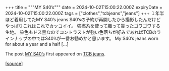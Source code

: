 +++
title = """MY S40’s"""
date = 2024-10-02T15:00:22.000Z
expiryDate = 2024-10-02T15:00:22.000Z
tags = ["clothes","tcbjeans","jeans"]
+++
１年半ほど着用してたMY S40’s jeans S40’sの予約が再開したから撮影したんだけどやっぱりこれはこれでカッコイイ。 強撚糸を使って織って貰ったゴワゴワする生地。 染色もドス黒なのでコントラストが強い色落ちが好みであればTCBのラインナップの中ではS40’sが一番お勧めかと思います。 My S40’s jeans worn for about a year and a half \[…\]

The post [MY S40’s](http://tcbjeans.com/2024/10/03/49376) first appeared on [TCB jeans](http://tcbjeans.com).

[[source]](http://tcbjeans.com/2024/10/03/49376)
